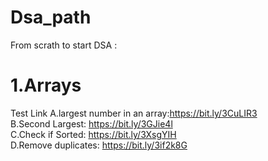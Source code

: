 # Dsa_path
From scrath to start DSA :
# 1.Arrays
Test Link
A.largest number in an array:https://bit.ly/3CuLIR3<br>
B.Second Largest: https://bit.ly/3GJie4l<br>
C.Check if Sorted: https://bit.ly/3XsgYIH<br>
D.Remove duplicates: https://bit.ly/3if2k8G
